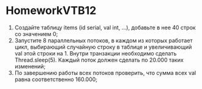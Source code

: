 # HomeworkVTB12
1. Создайте таблицу items (id serial, val int, ...), добавьте в нее 40 строк со значением 0;
2. Запустите 8 параллельных потоков, в каждом из которых работает цикл, выбирающий
случайную строку в таблице и увеличивающий val этой строки на 1. Внутри транзакции
необходимо сделать Thread.sleep(5). Каждый поток должен сделать по 20.000 таких
изменений;
3. По завершению работы всех потоков проверить, что сумма всех val равна соответственно
160.000;
